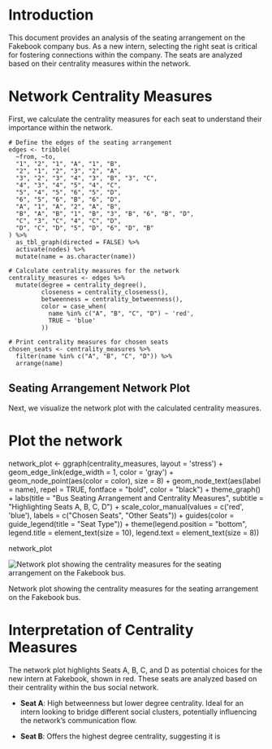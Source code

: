 # Introduction

This document provides an analysis of the seating arrangement on the
Fakebook company bus. As a new intern, selecting the right seat is
critical for fostering connections within the company. The seats are
analyzed based on their centrality measures within the network.

# Network Centrality Measures

First, we calculate the centrality measures for each seat to understand
their importance within the network.

    # Define the edges of the seating arrangement
    edges <- tribble(
      ~from, ~to,
      "1", "2", "1", "A", "1", "B",
      "2", "1", "2", "3", "2", "A",
      "3", "2", "3", "4", "3", "B", "3", "C",
      "4", "3", "4", "5", "4", "C",
      "5", "4", "5", "6", "5", "D",
      "6", "5", "6", "B", "6", "D",
      "A", "1", "A", "2", "A", "B",
      "B", "A", "B", "1", "B", "3", "B", "6", "B", "D",
      "C", "3", "C", "4", "C", "D",
      "D", "C", "D", "5", "D", "6", "D", "B"
    ) %>%
      as_tbl_graph(directed = FALSE) %>%
      activate(nodes) %>%
      mutate(name = as.character(name))

    # Calculate centrality measures for the network
    centrality_measures <- edges %>%
      mutate(degree = centrality_degree(),
             closeness = centrality_closeness(),
             betweenness = centrality_betweenness(),
             color = case_when(
               name %in% c("A", "B", "C", "D") ~ 'red',
               TRUE ~ 'blue'
             ))

    # Print centrality measures for chosen seats
    chosen_seats <- centrality_measures %>%
      filter(name %in% c("A", "B", "C", "D")) %>%
      arrange(name)

## Seating Arrangement Network Plot

Next, we visualize the network plot with the calculated centrality
measures.

# Plot the network
network_plot <- ggraph(centrality_measures, layout = 'stress') +
  geom_edge_link(edge_width = 1, color = 'gray') +
  geom_node_point(aes(color = color), size = 8) +
  geom_node_text(aes(label = name), repel = TRUE, fontface = "bold", color = "black") +
  theme_graph() +
  labs(title = "Bus Seating Arrangement and Centrality Measures",
       subtitle = "Highlighting Seats A, B, C, D") +
  scale_color_manual(values = c('red', 'blue'), labels = c("Chosen Seats", "Other Seats")) +
  guides(color = guide_legend(title = "Seat Type")) +
  theme(legend.position = "bottom", legend.title = element_text(size = 10), legend.text = element_text(size = 8))

network_plot

<img src="Exercise-2_files/figure-markdown_strict/network-plot-1.png" alt="Network plot showing the centrality measures for the seating arrangement on the Fakebook bus."  />
<p class="caption">
Network plot showing the centrality measures for the seating arrangement
on the Fakebook bus.
</p>

# Interpretation of Centrality Measures

The network plot highlights Seats A, B, C, and D as potential choices
for the new intern at Fakebook, shown in red. These seats are analyzed
based on their centrality within the bus social network.

-   **Seat A**: High betweenness but lower degree centrality. Ideal for
    an intern looking to bridge different social clusters, potentially
    influencing the network’s communication flow.

-   **Seat B**: Offers the highest degree centrality, suggesting it is
